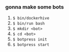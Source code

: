 ### gonna make some bots

1. `$ bin/dockerhive`
2. `$ bin/run bash`
3. `$ mkdir <bot>`
4. `$ cd <bot>`
5. `$ botpress init`
6. `$ botpress start`
